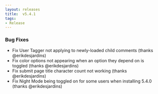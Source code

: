 ```yaml
---
layout: releases
title:  v5.4.1
tags:
- Release
---
```


### Bug Fixes

- Fix User Tagger not applying to newly-loaded child comments (thanks @erikdesjardins)
- Fix color options not appearing when an option they depend on is toggled (thanks @erikdesjardins)
- Fix submit page title character count not working (thanks @erikdesjardins)
- Fix Night Mode being toggled on for some users when installing 5.4.0 (thanks @erikdesjardins)
